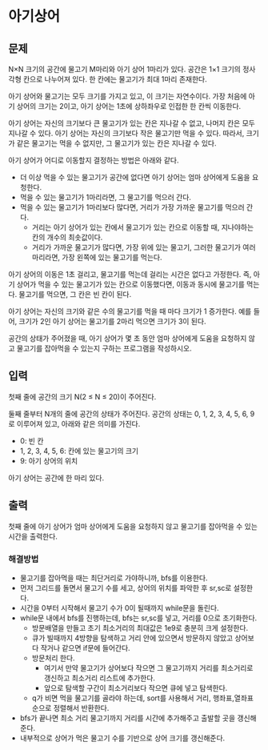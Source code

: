 # 아기상어

## 문제

N×N 크기의 공간에 물고기 M마리와 아기 상어 1마리가 있다. 공간은 1×1 크기의 정사각형 칸으로 나누어져 있다. 한 칸에는 물고기가 최대 1마리 존재한다.

아기 상어와 물고기는 모두 크기를 가지고 있고, 이 크기는 자연수이다. 가장 처음에 아기 상어의 크기는 2이고, 아기 상어는 1초에 상하좌우로 인접한 한 칸씩 이동한다.

아기 상어는 자신의 크기보다 큰 물고기가 있는 칸은 지나갈 수 없고, 나머지 칸은 모두 지나갈 수 있다. 아기 상어는 자신의 크기보다 작은 물고기만 먹을 수 있다. 따라서, 크기가 같은 물고기는 먹을 수 없지만, 그 물고기가 있는 칸은 지나갈 수 있다.

아기 상어가 어디로 이동할지 결정하는 방법은 아래와 같다.

- 더 이상 먹을 수 있는 물고기가 공간에 없다면 아기 상어는 엄마 상어에게 도움을 요청한다.
- 먹을 수 있는 물고기가 1마리라면, 그 물고기를 먹으러 간다.
- 먹을 수 있는 물고기가 1마리보다 많다면, 거리가 가장 가까운 물고기를 먹으러 간다.
  - 거리는 아기 상어가 있는 칸에서 물고기가 있는 칸으로 이동할 때, 지나야하는 칸의 개수의 최솟값이다.
  - 거리가 가까운 물고기가 많다면, 가장 위에 있는 물고기, 그러한 물고기가 여러마리라면, 가장 왼쪽에 있는 물고기를 먹는다.

아기 상어의 이동은 1초 걸리고, 물고기를 먹는데 걸리는 시간은 없다고 가정한다. 즉, 아기 상어가 먹을 수 있는 물고기가 있는 칸으로 이동했다면, 이동과 동시에 물고기를 먹는다. 물고기를 먹으면, 그 칸은 빈 칸이 된다.

아기 상어는 자신의 크기와 같은 수의 물고기를 먹을 때 마다 크기가 1 증가한다. 예를 들어, 크기가 2인 아기 상어는 물고기를 2마리 먹으면 크기가 3이 된다.

공간의 상태가 주어졌을 때, 아기 상어가 몇 초 동안 엄마 상어에게 도움을 요청하지 않고 물고기를 잡아먹을 수 있는지 구하는 프로그램을 작성하시오.

## 입력

첫째 줄에 공간의 크기 N(2 ≤ N ≤ 20)이 주어진다.

둘째 줄부터 N개의 줄에 공간의 상태가 주어진다. 공간의 상태는 0, 1, 2, 3, 4, 5, 6, 9로 이루어져 있고, 아래와 같은 의미를 가진다.

- 0: 빈 칸
- 1, 2, 3, 4, 5, 6: 칸에 있는 물고기의 크기
- 9: 아기 상어의 위치

아기 상어는 공간에 한 마리 있다.

## 출력

첫째 줄에 아기 상어가 엄마 상어에게 도움을 요청하지 않고 물고기를 잡아먹을 수 있는 시간을 출력한다.



### 해결방법

- 물고기를 잡아먹을 때는 최단거리로 가야하니까,  bfs를 이용한다.
- 먼저 그리드를 돌면서 물고기 수를 세고, 상어의 위치를 파악한 후 sr,sc로 설정한다.
- 시간을 0부터 시작해서 물고기 수가 0이 될때까지 while문을 돌린다. 
- while문 내에서 bfs를 진행하는데, bfs는 sr,sc를 넣고, 거리를 0으로 초기화한다. 
  - 방문배열을 만들고 초기 최소거리의 최대값은 1e9로 충분히 크게 설정한다.
  - 큐가 빌때까지 4방향을 탐색하고 거리 안에 있으면서 방문하지 않았고 상어보다 작거나 같으면 if문에 들어간다.
  - 방문처리 한다.
    - 여기서 만약 물고기가 상어보다 작으면 그 물고기까지 거리를 최소거리로 갱신하고 최소거리 리스트에 추가한다.
    - 앞으로 탐색할 구간이 최소거리보다 작으면 큐에 넣고 탐색한다.
  - q가 비면 먹을 물고기를 골라야 하는데, sort를 사용해서 거리, 행좌표,열좌표 순으로 정렬해서 반환한다.
- bfs가 끝나면 최소 거리 물고기까지 거리를 시간에 추가해주고 출발할 곳을 갱신해준다.
- 내부적으로 상어가 먹은 물고기 수를 기반으로 상어 크기를 갱신해준다. 
